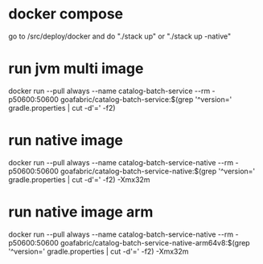 # docker compose
go to /src/deploy/docker and do "./stack up" or "./stack up -native"

# run jvm multi image
docker run --pull always --name catalog-batch-service --rm -p50600:50600 goafabric/catalog-batch-service:$(grep '^version=' gradle.properties | cut -d'=' -f2)

# run native image
docker run --pull always --name catalog-batch-service-native --rm -p50600:50600 goafabric/catalog-batch-service-native:$(grep '^version=' gradle.properties | cut -d'=' -f2) -Xmx32m

# run native image arm
docker run --pull always --name catalog-batch-service-native --rm -p50600:50600 goafabric/catalog-batch-service-native-arm64v8:$(grep '^version=' gradle.properties | cut -d'=' -f2) -Xmx32m